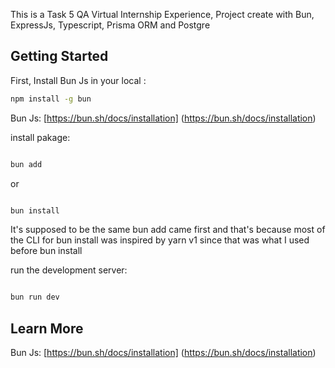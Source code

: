 This is a Task 5 QA Virtual Internship Experience, Project create with Bun, ExpressJs, Typescript, Prisma ORM and Postgre

## Getting Started

First, Install Bun Js in your local :

```bash
npm install -g bun
```

Bun Js: [https://bun.sh/docs/installation] (https://bun.sh/docs/installation)

install pakage:

```bash

bun add

```

or

```bash

bun install

```

It's supposed to be the same
bun add came first and that's because most of the CLI for bun install was inspired by yarn v1 since that was what I used before bun install

run the development server:

```bash

bun run dev

```

## Learn More

Bun Js: [https://bun.sh/docs/installation] (https://bun.sh/docs/installation)
